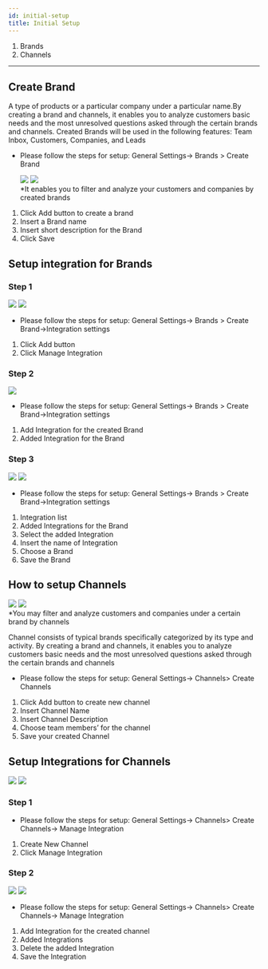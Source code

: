 ```yaml
---
id: initial-setup
title: Initial Setup
---
```


1. Brands
2. Channels

---

## Create Brand

A type of products or a particular company under a particular name.By creating a brand and channels, it enables you to analyze customers basic needs and the most unresolved questions asked through the certain brands and channels. Created Brands will be used in the following features: Team Inbox, Customers, Companies, and Leads

- Please follow the steps for setup: General Settings-> Brands > Create Brand

  <div>
  <img src="https://s3.us-west-2.amazonaws.com/erxes-docs/general-settings/general11.png"/>
  <img src="https://s3.us-west-2.amazonaws.com/erxes-docs/general-settings/general12.png"/>
      <aside class="notice">
      *It enables you to filter and analyze your customers and companies by created brands
      </aside>
  </div>

1. Click Add button to create a brand
2. Insert a Brand name
3. Insert short description for the Brand
4. Click Save

## Setup integration for Brands

### Step 1

 <div>
    <img src="https://s3.us-west-2.amazonaws.com/erxes-docs/general-settings/general13.png"/>
    <img src="https://s3.us-west-2.amazonaws.com/erxes-docs/general-settings/general14.png"/>
  </div>

- Please follow the steps for setup: General Settings-> Brands > Create Brand->Integration settings

1. Click Add button
2. Click Manage Integration

### Step 2

<div>
    <img src="https://s3.us-west-2.amazonaws.com/erxes-docs/general-settings/general15.png"/>
  </div>

- Please follow the steps for setup: General Settings-> Brands > Create Brand->Integration settings

1. Add Integration for the created Brand
2. Added Integration for the Brand

### Step 3

<div>
    <img src="https://s3.us-west-2.amazonaws.com/erxes-docs/general-settings/general16.png"/>
    <img src="https://s3.us-west-2.amazonaws.com/erxes-docs/general-settings/general17.png"/>
  </div>

- Please follow the steps for setup: General Settings-> Brands > Create Brand->Integration settings

1.  Integration list
2.  Added Integrations for the Brand
3.  Select the added Integration
4.  Insert the name of Integration
5.  Choose a Brand
6.  Save the Brand

## How to setup Channels

<div>
    <img src="https://s3.us-west-2.amazonaws.com/erxes-docs/general-settings/general18.png"/>
    <img src="https://s3.us-west-2.amazonaws.com/erxes-docs/general-settings/general19.png"/>
    <aside class="notice">
    *You may filter and analyze customers and companies under a certain brand by channels 
    </aside>
</div>

Channel consists of typical brands specifically categorized by its type and activity. By creating a brand and channels, it enables you to analyze customers basic needs and the most unresolved questions asked through the certain brands and channels

- Please follow the steps for setup: General Settings-> Channels> Create Channels

1. Click Add button to create new channel
2. Insert Channel Name
3. Insert Channel Description
4. Choose team members’ for the channel
5. Save your created Channel

## Setup Integrations for Channels

<div>
    <img src="https://s3.us-west-2.amazonaws.com/erxes-docs/general-settings/general20.png"/>
    <img src="https://s3.us-west-2.amazonaws.com/erxes-docs/general-settings/general21.png"/>
</div>

### Step 1

- Please follow the steps for setup: General Settings-> Channels> Create Channels-> Manage Integration

1. Create New Channel
2. Click Manage Integration

### Step 2

<div>
    <img src="https://s3.us-west-2.amazonaws.com/erxes-docs/general-settings/general22.png"/>
    <img src="https://s3.us-west-2.amazonaws.com/erxes-docs/general-settings/general23.png"/>
</div>

- Please follow the steps for setup: General Settings-> Channels> Create Channels-> Manage Integration

1. Add Integration for the created channel
2. Added Integrations
3. Delete the added Integration
4. Save the Integration